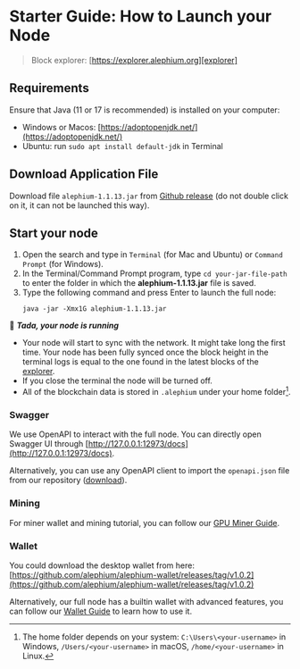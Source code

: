 # Starter Guide: How to Launch your Node

> Block explorer: [https://explorer.alephium.org][explorer]

## Requirements

Ensure that Java (11 or 17 is recommended) is installed on your computer:

- Windows or Macos: [https://adoptopenjdk.net/](https://adoptopenjdk.net/)
- Ubuntu: run `sudo apt install default-jdk` in Terminal

## Download Application File

Download file `alephium-1.1.13.jar` from [Github release](https://github.com/alephium/alephium/releases/tag/v1.1.10) (do not double click on it, it can not be launched this way).

## Start your node

1. Open the search and type in `Terminal` (for Mac and Ubuntu) or `Command Prompt` (for Windows).
2. In the Terminal/Command Prompt program, type `cd your-jar-file-path` to enter the folder in which the **alephium-1.1.13.jar** file is saved.
3. Type the following command and press Enter to launch the full node:
   ```shell
   java -jar -Xmx1G alephium-1.1.13.jar
   ```

🎉 _**Tada, your node is running**_

- Your node will start to sync with the network. It might take long the first time. Your node has been fully synced once the block height in the terminal logs is equal to the one found in the latest blocks of the [explorer].
- If you close the terminal the node will be turned off.
- All of the blockchain data is stored in `.alephium` under your home folder[^1].

### Swagger

We use OpenAPI to interact with the full node. You can directly open Swagger UI through [http://127.0.0.1:12973/docs](http://127.0.0.1:12973/docs).

Alternatively, you can use any OpenAPI client to
import the `openapi.json` file from our repository ([download](https://github.com/alephium/alephium/raw/master/api/src/main/resources/openapi.json)).

### Mining

For miner wallet and mining tutorial, you can follow our [GPU Miner Guide](GPU-Miner-Guide.md).

### Wallet

You could download the desktop wallet from here: [https://github.com/alephium/alephium-wallet/releases/tag/v1.0.2](https://github.com/alephium/alephium-wallet/releases/tag/v1.0.2)

Alternatively, our full node has a builtin wallet with advanced features, you can follow our [Wallet Guide](Wallet-Guide.md) to learn how to use it.

[^1]: The home folder depends on your system: `C:\Users\<your-username>` in Windows, `/Users/<your-username>` in macOS, `/home/<your-username>` in Linux.

[explorer]: https://explorer.alephium.org
